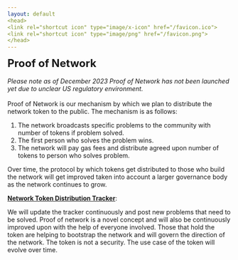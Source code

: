 ```yaml
---
layout: default
<head>
<link rel="shortcut icon" type="image/x-icon" href="/favicon.ico">
<link rel="shortcut icon" type="image/png" href="/favicon.png">
</head>
---
```

<b><font size="5">Proof of Network</font></b>
<br>
<br>
_Please note as of December 2023 Proof of Network has not been launched yet due to unclear US regulatory environment._
<br>
<br>
Proof of Network is our mechanism by which we plan to distribute the network token to the public. The mechanism is as follows:

1. The network broadcasts specific problems to the community with number of tokens if problem solved.
2. The first person who solves the problem wins.
3. The network will pay gas fees and distribute agreed upon number of tokens to person who solves problem.

Over time, the protocol by which tokens get distributed to those who build the network will get improved taken into account a larger governance body as the network continues to grow. 

<a href="https://docs.google.com/spreadsheets/d/1m9o-NVi9G2ksfayXTmo8XrTnp5_gyz4v4nxIQ5MIs8Y">**Network Token Distribution Tracker**</a>:

We will update the tracker continuously and post new problems that need to be solved. Proof of network is a novel concept and will also be continuously improved upon with the help of everyone involved. Those that hold the token are helping to bootstrap the network and will govern the direction of the network. The token is  not a security. The use case of the token will evolve over time.  
